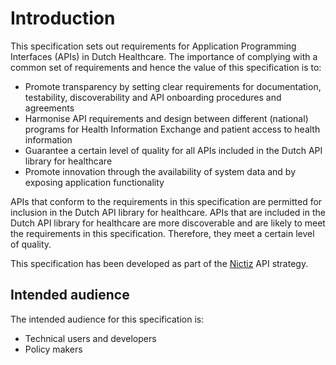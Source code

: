 ﻿# Introduction

This specification sets out requirements for Application Programming Interfaces (APIs) in Dutch Healthcare. The
importance of complying with a common set of requirements and hence the value of this specification is to:

- Promote transparency by setting clear requirements for documentation, testability, discoverability and API onboarding
  procedures and agreements
- Harmonise API requirements and design between different (national) programs for Health Information Exchange and
  patient access to health information
- Guarantee a certain level of quality for all APIs included in the Dutch API library for healthcare
- Promote innovation through the availability of system data and by exposing application functionality

APIs that conform to the requirements in this specification are permitted for inclusion in the Dutch API library for
healthcare. APIs that are included in the Dutch API library for healthcare are more discoverable and are likely to meet
the requirements in this specification. Therefore, they meet a certain level of quality.

This specification has been developed as part of the [Nictiz](https://nictiz.nl/) API strategy.

## Intended audience

The intended audience for this specification is:

- Technical users and developers
- Policy makers